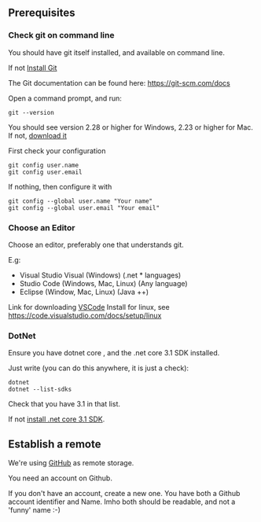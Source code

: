 ## Prerequisites

### Check git on command line

You should have git itself installed, and available on command line.

If not [Install Git](https://git-scm.com/downloads)

The Git documentation can be found here:  https://git-scm.com/docs


Open a command prompt, and run:
```
git --version
```
 You should see version 2.28 or higher for Windows, 2.23 or higher for Mac.
 If not, [download it](https://git-scm.com/downloads)

First check your configuration

```
git config user.name
git config user.email
```


If nothing, then configure it with

```
git config --global user.name "Your name"
git config --global user.email "Your email"
```

### Choose an Editor

Choose an editor, preferably one that understands git.

E.g:

* Visual Studio Visual (Windows) (.net * languages)
* Studio Code  (Windows, Mac, Linux) (Any language) 
* Eclipse (Window, Mac, Linux)  (Java ++)

Link for downloading [VSCode](https://code.visualstudio.com/download) 
Install for linux, see https://code.visualstudio.com/docs/setup/linux 


### DotNet
Ensure you have dotnet core , and the .net core 3.1 SDK installed.

Just write  (you can do this anywhere, it is just a check):

```
dotnet
dotnet --list-sdks
```

Check that you have 3.1 in that list.

If not [install .net core 3.1 SDK](https://dotnet.microsoft.com/download).

## Establish a remote

We're using [GitHub](https://github.com) as remote storage.

You need an account on Github.  

If you don't have an account, create a new one.  You have both a Github account identifier and Name.  Imho both should be readable, and not a 'funny' name :-)
